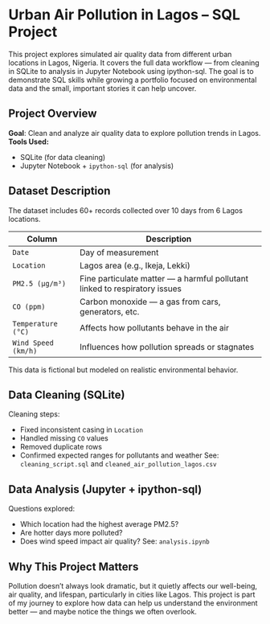# Urban Air Pollution in Lagos – SQL Project
This project explores simulated air quality data from different urban locations in Lagos, Nigeria. It covers the full data workflow — from cleaning in SQLite to analysis in Jupyter Notebook using ipython-sql.
The goal is to demonstrate SQL skills while growing a portfolio focused on environmental data and the small, important stories it can help  uncover.

## Project Overview
**Goal**: Clean and analyze air quality data to explore pollution trends in Lagos.
**Tools Used:**
* SQLite (for data cleaning)
* Jupyter Notebook + `ipython-sql` (for analysis)

## Dataset Description
The dataset includes 60+ records collected over 10 days from 6 Lagos locations.

| Column              | Description                                                                |
| ------------------- | -------------------------------------------------------------------------- |
| `Date`              | Day of measurement                                                         |
| `Location`          | Lagos area (e.g., Ikeja, Lekki)                                            |
| `PM2.5 (µg/m³)`     | Fine particulate matter — a harmful pollutant linked to respiratory issues |
| `CO (ppm)`          | Carbon monoxide — a gas from cars, generators, etc.                        |
| `Temperature (°C)`  | Affects how pollutants behave in the air                                   |
| `Wind Speed (km/h)` | Influences how pollution spreads or stagnates                              |

This data is fictional but modeled on realistic environmental behavior.

## Data Cleaning (SQLite)
Cleaning steps:
* Fixed inconsistent casing in `Location`
* Handled missing `CO` values
* Removed duplicate rows
* Confirmed expected ranges for pollutants and weather
See: `cleaning_script.sql` and `cleaned_air_pollution_lagos.csv`

## Data Analysis (Jupyter + ipython-sql)
Questions explored:
* Which location had the highest average PM2.5?
* Are hotter days more polluted?
* Does wind speed impact air quality?
See: `analysis.ipynb`

## Why This Project Matters
Pollution doesn’t always look dramatic, but it quietly affects our well-being, air quality, and lifespan, particularly in cities like Lagos.  This project is part of my journey to explore how data can help us understand the environment better — and maybe notice the things we often overlook.
